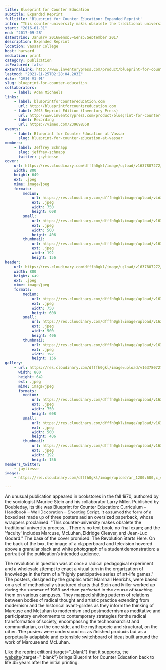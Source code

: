 ```yaml
---
title: Blueprint for Counter Education
subtitle: Expanded Reprint
fulltitle: 'Blueprint for Counter Education: Expanded Reprint'
intro: “This counter-university makes obsolete the traditional university process…”
start: "2016-01-01"
end: "2017-09-28"
datestring: January 2016&ensp;–&ensp;September 2017
description: Expanded Reprint
location: Vassar College
host: harvard
mediation: print
category: publication
isFeatured: false
externalLink: http://www.inventorypress.com/product/blueprint-for-counter-education
lastmod: "2021-11-25T02:28:04.203Z"
date: "2016-01-01"
slug: blueprint-for-counter-education
collaborators:
    - label: Adam Michaels
links:
    - label: blueprintforcountereducation.com
      url: http://blueprintforcountereducation.com
    - label: 2016 Reprint Edition (Inventory Press)
      url: http://www.inventorypress.com/product/blueprint-for-counter-education
    - label: Recording
      url: https://vimeo.com/239698058
events:
    - label: Blueprint for Counter Education at Vassar
      slug: blueprint-for-counter-education-at-vassar
members:
    - label: Jeffrey Schnapp
      slug: jeffrey-schnapp
      twitter: jaytiesse
cover:
    url: https://res.cloudinary.com/dfffh0gkl/image/upload/v1637807272/blueprint1_65c8c108e9.jpg
    width: 800
    height: 649
    ext: .jpeg
    mime: image/jpeg
    formats:
        medium:
            url: https://res.cloudinary.com/dfffh0gkl/image/upload/v1637807273/medium_blueprint1_65c8c108e9.jpg
            ext: .jpeg
            width: 750
            height: 608
        small:
            url: https://res.cloudinary.com/dfffh0gkl/image/upload/v1637807273/small_blueprint1_65c8c108e9.jpg
            ext: .jpeg
            width: 500
            height: 406
        thumbnail:
            url: https://res.cloudinary.com/dfffh0gkl/image/upload/v1637807273/thumbnail_blueprint1_65c8c108e9.jpg
            ext: .jpeg
            width: 192
            height: 156
header:
    url: https://res.cloudinary.com/dfffh0gkl/image/upload/v1637807272/blueprint1_65c8c108e9.jpg
    width: 800
    height: 649
    ext: .jpeg
    mime: image/jpeg
    formats:
        medium:
            url: https://res.cloudinary.com/dfffh0gkl/image/upload/v1637807273/medium_blueprint1_65c8c108e9.jpg
            ext: .jpeg
            width: 750
            height: 608
        small:
            url: https://res.cloudinary.com/dfffh0gkl/image/upload/v1637807273/small_blueprint1_65c8c108e9.jpg
            ext: .jpeg
            width: 500
            height: 406
        thumbnail:
            url: https://res.cloudinary.com/dfffh0gkl/image/upload/v1637807273/thumbnail_blueprint1_65c8c108e9.jpg
            ext: .jpeg
            width: 192
            height: 156
gallery:
    - url: https://res.cloudinary.com/dfffh0gkl/image/upload/v1637807272/blueprint1_65c8c108e9.jpg
      width: 800
      height: 649
      ext: .jpeg
      mime: image/jpeg
      formats:
        medium:
            url: https://res.cloudinary.com/dfffh0gkl/image/upload/v1637807273/medium_blueprint1_65c8c108e9.jpg
            ext: .jpeg
            width: 750
            height: 608
        small:
            url: https://res.cloudinary.com/dfffh0gkl/image/upload/v1637807273/small_blueprint1_65c8c108e9.jpg
            ext: .jpeg
            width: 500
            height: 406
        thumbnail:
            url: https://res.cloudinary.com/dfffh0gkl/image/upload/v1637807273/thumbnail_blueprint1_65c8c108e9.jpg
            ext: .jpeg
            width: 192
            height: 156
members_twitter:
    - jaytiesse
images:
    - https://res.cloudinary.com/dfffh0gkl/image/upload/ar_1200:600,c_crop/c_limit,h_1200,w_600/v1637807272/blueprint1_65c8c108e9.jpg

---
```

An unusual publication appeared in bookstores in the fall 1970, authored by the sociologist Maurice Stein and his collaborator Larry Miller. Published by Doubleday, its title was Blueprint for Counter Education: Curriculum – Handbook – Wall Decoration – Shooting Script. It assumed the form of a boxed set made up of three posters and an oversized paperback, whose wrappers proclaimed: "This counter-university makes obsolete the traditional university process... There is no text book, no final exam; and the 'faculty' includes Marcuse, McLuhan, Eldridge Cleaver, and Jean-Luc Godard." The base of the cover promised: The Revolution Starts Here. On the back of the box, the image of a clapperboard and television hovered above a granular black and white photograph of a student demonstration: a portrait of the publication’s intended audience.

The revolution in question was at once a radical pedagogical experiment and a wholesale attempt to enact a visual turn in the organization of knowledge in the form of a "highly participative series of art-life games." The posters, designed by the graphic artist Marshall Henrichs, were based on a set of methodically structured charts that Stein and Miller worked up during the summer of 1968 and then perfected in the course of teaching them on various campuses. They mapped shifting patterns of relations between bodies of radical thought and artistic practice extending from modernism and the historical avant-gardes as they inform the thinking of Marcuse and McLuhan to modernism and postmodernism as meditative and participatory environments to contemporary strategies for the radical transformation of society, encompassing the technoanarchist and communitarian, on the one side, and the mythopoeic and structural, on the other. The posters were understood not as finished products but as a perpetually adaptable and extensible switchboard of ideas built around the work of Marcuse and McLuhan.

Like the [reprint edition](http://www.inventorypress.com/product/blueprint-for-counter-education){:target="_blank"} that it supports, the [website](http://blueprintforcountereducation.com){:target="_blank"} brings Blueprint for Counter Education back to life 45 years after the initial printing.